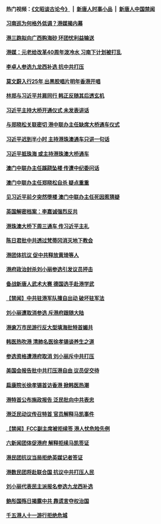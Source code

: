 #### 热门视频：[《文昭谈古论今》](https://github.com/gfw-breaker/wenzhao/blob/master/README.md?t=10260633) &nbsp;|&nbsp; [新唐人时事小品](https://github.com/gfw-breaker/ntdtv-comedy/blob/master/README.md?t=10260633) &nbsp;|&nbsp; [新唐人中国禁闻](https://github.com/gfw-breaker/ntdtv-news/blob/master/README.md?t=10260633)

#### [习南巡为何格外低调？港媒揭内幕](../pages/news205/a1396735.md?t=10260633) 

#### [港三跑拟向广西购海砂 环团忧利益输送](../pages/news205/a1396829.md?t=10260633) 

#### [港媒：元老给改革40周年泼冷水 习南下计划被打乱](../pages/news205/a1396574.md?t=10260633) 

#### [李卓人参选九龙西补选 抗中共打压](../pages/news205/a1396660.md?t=10260633) 

#### [莫文蔚入行25年 出黑胶唱片明年香港开唱](../pages/news205/a1396640.md?t=10260633) 

#### [林郑与习近平并肩同行  韩正反随其后透玄机](../pages/news205/a1396552.md?t=10260633) 

#### [习近平主持大桥开通仪式 未发表讲话](../pages/news205/a1396534.md?t=10260633) 

#### [与郑晓松关联密切 港中联办主任缺席大桥通车仪式](../pages/news205/a1396492.md?t=10260633) 

#### [习近平迟到半小时 主持港珠澳通车只讲一句话](../pages/news205/a1396448.md?t=10260633) 

#### [习近平抵珠海 或主持港珠澳大桥通车](../pages/news205/a1396363.md?t=10260633) 

#### [澳门中联办主任蹊跷坠楼 传遭中纪委问话](../pages/news205/a1396283.md?t=10260633) 

#### [澳门中联办主任郑晓松自杀 疑点重重](../pages/news205/a1396257.md?t=10260633) 

#### [见习近平前夕突然堕楼 澳门中联办主任死因惹猜疑](../pages/news205/a1396256.md?t=10260633) 

#### [英国解密档案：李嘉诚强烈反共](../pages/news205/a1396115.md?t=10260633) 

#### [港珠澳大桥下周三通车 传习近平主礼](../pages/news205/a1396064.md?t=10260633) 

#### [陈日君批中共透过梵蒂冈消灭地下教会](../pages/news205/a1395931.md?t=10260633) 

#### [港团体抗议 促中共释放黄琦等人](../pages/news205/a1395797.md?t=10260633) 

#### [港府政治封杀刘小丽参选引发议员抨击](../pages/news205/a1395662.md?t=10260633) 

#### [备战新唐人武术大赛 德国选手赴港学武](../pages/news205/a1395612.md?t=10260633) 

#### [【禁闻】中共驻港军队擅自出动 破坏驻军法](../pages/news205/a1395515.md?t=10260633) 

#### [刘小丽遭取消参选 斥港府跟随大陆](../pages/news205/a1395493.md?t=10260633) 

#### [港逾万市民游行反大型填海批特首媚共](../pages/news205/a1395378.md?t=10260633) 

#### [韩医热吹港 清肺名医徐孝锡谈养生之道](../pages/news205/a1395291.md?t=10260633) 

#### [参选资格遭港府取消 刘小丽斥中共打压](../pages/news205/a1395169.md?t=10260633) 

#### [美国会报告批中共打压港自由 议员促交待](../pages/news205/a1395017.md?t=10260633) 

#### [扁康院长徐孝锡首访香港 掀韩医热潮](../pages/news205/a1394974.md?t=10260633) 

#### [港特首公布施政报告 泛民批向中共表忠](../pages/news205/a1394861.md?t=10260633) 

#### [港泛民动议传召特首 官员解释马凯事件](../pages/news205/a1394724.md?t=10260633) 

#### [【禁闻】FCC副主席被拒续签 港人忧危险先例](../pages/news205/a1394722.md?t=10260633) 

#### [六新闻团体促港府 解释拒续马凯签证](../pages/news205/a1394550.md?t=10260633) 

#### [港民团抗议当局拒绝英媒记者签证](../pages/news205/a1394451.md?t=10260633) 

#### [港数民团将赴联合国 抗议中共打压人民](../pages/news205/a1394241.md?t=10260633) 

#### [刘小丽代表民主派报名参选九龙西补选](../pages/news205/a1394077.md?t=10260633) 

#### [鲍彤国殇日揭露中共 靠谎言夺权治国](../pages/news205/a1393799.md?t=10260633) 

#### [千五港人十一游行拒绝危城](../pages/news205/a1393796.md?t=10260633) 

